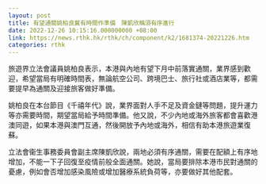 ```yaml
---
layout: post
title: 有望通關姚柏良冀有時間作準備　陳凱欣稱須有序進行
date: 2022-12-26 10:15:16.000000000 +08:00
link: https://news.rthk.hk/rthk/ch/component/k2/1681374-20221226.htm
categories: rthk
---
```


旅遊界立法會議員姚柏良表示，本港與內地有望下月中前落實通關，業界感到歡迎，希望當局有明確時間表，無論航空公司、跨境巴士、旅行社或酒店業等，都需要提早為通關及迎接旅客做好準備。

姚柏良在本台節目《千禧年代》說，業界面對人手不足及資金鏈等問題，提升運力等亦需要時間，期望當局給予時間準備。他又說，不少內地或海外旅客都會喜歡港澳同遊，如果本港與澳門互通，然後開放予內地或海外，相信有助本港旅遊業復蘇。

立法會衞生事務委員會副主席陳凱欣說，兩地必須有序通關，需要在配額上有序地增加，不能一下子回復至疫情前般全面通關。她說，當局要排除本港市民對通關的憂慮，例如會否增加感染風險或增加醫療系統負荷等，亦要做好其他配套。
